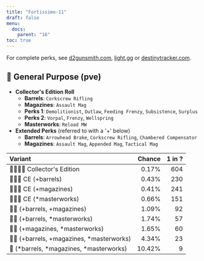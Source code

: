 ```yaml
---
title: "Fortissimo-11"
draft: false
menu:
  docs:
    parent: "16"
toc: true
---
```


For complete perks, see [d2gunsmith.com](https://d2gunsmith.com/w/2821430069), [light.gg](https://www.light.gg/db/items/2821430069) or [destinytracker.com](https://destinytracker.com/destiny-2/db/items/2821430069).



## 👾 General Purpose (pve)



* **Collector's Edition Roll**
  * **Barrels**: `Corkscrew Rifling`
  * **Magazines**: `Assault Mag`
  * **Perks 1**: `Demolitionist`, `Outlaw`, `Feeding Frenzy`, `Subsistence`, `Surplus`
  * **Perks 2**: `Vorpal`, `Frenzy`, `Wellspring`
  * **Masterworks**: `Reload MW`
* **Extended Perks** (referred to with a '+' below)
  * **Barrels**: `Arrowhead Brake`, `Corkscrew Rifling`, `Chambered Compensator`
  * **Magazines**: `Assault Mag`, `Appended Mag`, `Tactical Mag`

| Variant | Chance | 1 in ? |
|:-|-:|-:|
| 👾👾👾🌟 Collector's Edition | 0.17% | 604 |
| 👾👾👾 CE (+barrels) | 0.43% | 230 |
| 👾👾👾 CE (+magazines) | 0.41% | 241 |
| 👾👾👾 CE (*masterworks) | 0.66% | 151 |
| 👾👾 (+barrels, +magazines) | 1.09% | 92 |
| 👾👾 (+barrels, *masterworks) | 1.74% | 57 |
| 👾👾 (+magazines, *masterworks) | 1.65% | 60 |
| 👾👾 (+barrels, +magazines, *masterworks) | 4.34% | 23 |
| 👾 (*barrels, *magazines, *masterworks) | 10.42% | 9 |
